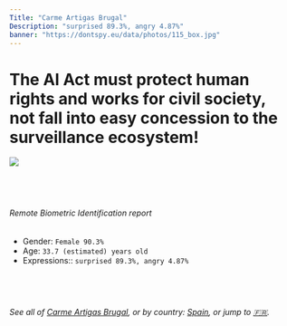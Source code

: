 ```yaml
---
Title: "Carme Artigas Brugal"
Description: "surprised 89.3%, angry 4.87%"
banner: "https://dontspy.eu/data/photos/115_box.jpg"
---
```


# The AI Act must protect human rights and works for civil society, not fall into easy concession to the surveillance ecosystem!

<link rel="stylesheet" type="text/css" href="/css/blog.css" />

<div class="is-fake" hidden>

_This is a **fake picture**_, we collect these anyway [because the AI Act](why-deepfake) negotiation moves in a way that would create more mess in our lives! for a longer explanation, read [The Dual Threat: How Losing the Biometric Battle Fuels Deepfake Proliferation](/blog/the-dual-threat-how-losing-the-biometric-battle-fuels-deepfake-proliferation/)

</div>

<!-- <img src="https://dontspy.eu/data/photos/54_box.jpg" /> -->
<img src="https://dontspy.eu/data/photos/115_box.jpg" />

## <br>

###### Remote Biometric Identification report

* <span class="label">Gender:</span> `Female 90.3%`
* <span class="label">Age:</span> `33.7 (estimated) years old`
* <span class="label">Expressions::</span> `surprised 89.3%, angry 4.87%`

## <br>

###### See all of [Carme Artigas Brugal](/policymaker#Carme%20Artigas%20Brugal), or by country: [Spain](/country#Spain), or jump to [🇫🇷](/x/61).

## <br>